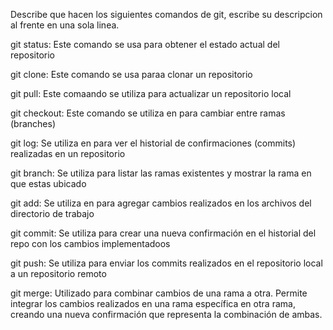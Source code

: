Describe que hacen los siguientes comandos de git, escribe su descripcion al frente en una sola linea.

git status: Este comando se usa para obtener el estado actual del repositorio

git clone: Este comando se usa paraa clonar un repositorio

git pull: Este comaando se utiliza para actualizar un repositorio local 

git checkout: Este comando se utiliza en para cambiar entre ramas (branches)

git log: Se utiliza en para ver el historial de confirmaciones (commits) realizadas en un repositorio

git branch: Se utiliza  para listar las ramas existentes y mostrar la rama en  que estas ubicado

git add: Se utiliza en para agregar cambios realizados en los archivos del directorio de trabajo

git commit: Se utiliza para crear una nueva confirmación en el historial del repo con los cambios implementadoos

git push: Se utiliza para enviar los commits realizados en el repositorio local a un repositorio remoto

git merge: Utilizado para combinar cambios de una rama a otra. Permite integrar los cambios realizados en una rama específica en otra rama, creando una nueva confirmación que representa la combinación de ambas.
